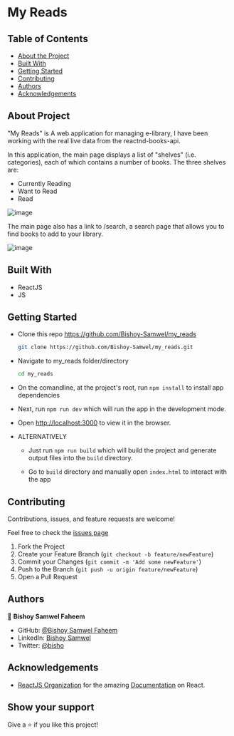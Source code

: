 # My Reads

## Table of Contents

- [About the Project](#about-the-project)
- [Built With](#built-with)
- [Getting Started](#getting-started)
- [Contributing](#contributing)
- [Authors](#author)
- [Acknowledgements](#acknowledgements)

## About Project

"My Reads" is A web application for managing e-library, I have been working with the real live data from the reactnd-books-api.

In this application, the main page displays a list of "shelves" (i.e. categories), each of which contains a number of books. The three shelves are:

- Currently Reading
- Want to Read
- Read

![image](https://user-images.githubusercontent.com/29541335/178758474-870865ec-cbf8-4f5f-80e4-f1259b953b66.png)

The main page also has a link to /search, a search page that allows you to find books to add to your library.

![image](https://user-images.githubusercontent.com/29541335/178758384-ec4418d7-47b5-4299-b6c7-18468cb54995.png)

<!-- ## [Live Demo - GH pages]() -->
<!-- ## [Live Demo - Netlify]() -->

## Built With

- ReactJS
- JS

## Getting Started

- Clone this repo <https://github.com/Bishoy-Samwel/my_reads>

  ```bash
  git clone https://github.com/Bishoy-Samwel/my_reads.git
  ```

- Navigate to my_reads folder/directory

  ```bash
  cd my_reads
  ```

- On the comandline, at the project's root, run `npm install` to install app dependencies

- Next, run `npm run dev` which will run the app in the development mode.

- Open [http://localhost:3000](http://localhost:3000) to view it in the browser.

- ALTERNATIVELY

  - Just run `npm run build` which will build the project and generate output files into the `build` directory.

  - Go to `build` directory and manually open `index.html` to interact with the app

## Contributing

Contributions, issues, and feature requests are welcome!

Feel free to check the [issues page](../../issues)

1. Fork the Project
2. Create your Feature Branch (`git checkout -b feature/newFeature`)
3. Commit your Changes (`git commit -m 'Add some newFeature'`)
4. Push to the Branch (`git push -u origin feature/newFeature`)
5. Open a Pull Request

## Authors

👤 **Bishoy Samwel Faheem**

- GitHub: [@Bishoy Samwel Faheem](https://github.com/Bishoy-Samwel)
- LinkedIn: [Bishoy Samwel](https://www.linkedin.com/in/bishoy-samwuel-ss/)
- Twitter: [@bisho](https://twitter.com/BishoFaheem15)

## Acknowledgements

- [ReactJS Organization](https://reactjs.org/) for the amazing [Documentation](https://reactjs.org/docs/getting-started.html) on React.

## Show your support

Give a ⭐️ if you like this project!
